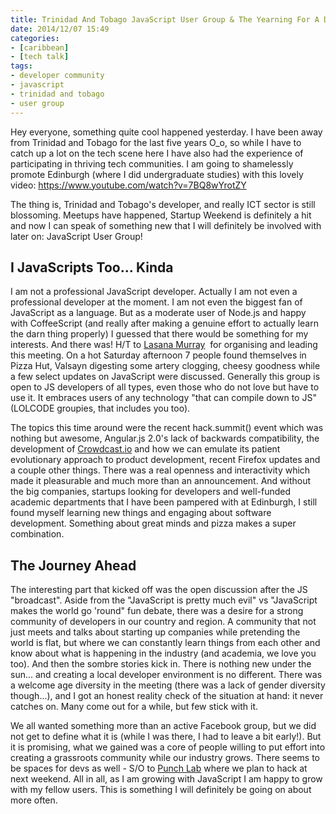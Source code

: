 ```yaml
---
title: Trinidad And Tobago JavaScript User Group & The Yearning For A Developer Environment
date: 2014/12/07 15:49
categories:
- [caribbean]
- [tech talk]
tags:
- developer community
- javascript
- trinidad and tobago
- user group
---
```


Hey everyone, something quite cool happened yesterday. I have been away from Trinidad and Tobago for the last five years O\_o, so while I have to catch up a lot on the tech scene here I have also had the experience of participating in thriving tech communities. I am going to shamelessly promote Edinburgh (where I did undergraduate studies) with this lovely video: <https://www.youtube.com/watch?v=7BQ8wYrotZY>

The thing is, Trinidad and Tobago's developer, and really ICT sector is still blossoming. Meetups have happened, Startup Weekend is definitely a hit and now I can speak of something new that I will definitely be involved with later on: JavaScript User Group!

## I JavaScripts Too... Kinda

I am not a professional JavaScript developer. Actually I am not even a professional developer at the moment. I am not even the biggest fan of JavaScript as a language. But as a moderate user of Node.js and happy with CoffeeScript (and really after making a genuine effort to actually learn the darn thing properly) I guessed that there would be something for my interests. And there was! H/T to [Lasana Murray](https://github.com/metasansana "Lasana Murray's GitHub")  for organising and leading this meeting. On a hot Saturday afternoon 7 people found themselves in Pizza Hut, Valsayn digesting some artery clogging, cheesy goodness while a few select updates on JavaScript were discussed. Generally this group is open to JS developers of all types, even those who do not love but have to use it. It embraces users of any technology "that can compile down to JS" (LOLCODE groupies, that includes you too).

The topics this time around were the recent hack.summit() event which was nothing but awesome, Angular.js 2.0's lack of backwards compatibility, the development of [Crowdcast.io](https://www.crowdcast.io/ "Crowdcast.io") and how we can emulate its patient evolutionary approach to product development, recent Firefox updates and a couple other things. There was a real openness and interactivity which made it pleasurable and much more than an announcement. And without the big companies, startups looking for developers and well-funded academic departments that I have been pampered with at Edinburgh, I still found myself learning new things and engaging about software development. Something about great minds and pizza makes a super combination.

## The Journey Ahead

The interesting part that kicked off was the open discussion after the JS "broadcast". Aside from the "JavaScript is pretty much evil" vs "JavaScript makes the world go 'round" fun debate, there was a desire for a strong community of developers in our country and region. A community that not just meets and talks about starting up companies while pretending the world is flat, but where we can constantly learn things from each other and know about what is happening in the industry (and academia, we love you too). And then the sombre stories kick in. There is nothing new under the sun... and creating a local developer environment is no different. There was a welcome age diversity in the meeting (there was a lack of gender diversity though...), and I got an honest reality check of the situation at hand: it never catches on. Many come out for a while, but few stick with it.

We all wanted something more than an active Facebook group, but we did not get to define what it is (while I was there, I had to leave a bit early!). But it is promising, what we gained was a core of people willing to put effort into creating a grassroots community while our industry grows. There seems to be spaces for devs as well - S/O to [Punch Lab](http://punchlab.us/ "Punch Lab") where we plan to hack at next weekend. All in all, as I am growing with JavaScript I am happy to grow with my fellow users. This is something I will definitely be going on about more often.
